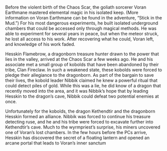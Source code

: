 Before the violent birth of the Chaos Scar, the goliath sorcerer Voran Earthmane mastered elemental magic in his isolated keep. (More information on Voran Earthmane can be found in the adventure, “Stick in the Mud.”) For his most dangerous experiments, he built isolated underground chambers that could be accessed only through magical methods. He was able to experiment for several years in peace, but when the meteor struck, he lost all access to his work. After recovering what he could, Voran left, and knowledge of his work faded. 

Hesskin Flamebrow, a dragonborn treasure hunter drawn to the power that lies in the valley, arrived at the Chaos Scar a few weeks ago. He and his associate met a small group of kobolds that have been abandoned by their tribe, Clan Fireclaw. In such a weakened state, these kobolds were forced to pledge their allegiance to the dragonborn. As part of the bargain to save their lives, the kobold leader Nibbik claimed he knew a powerful ritual that could detect piles of gold. While this was a lie, he did know of a dragon that recently moved into the area, and it was Nibbik’s hope that by leading Hesskin to the dragon’s cave, Nibbik could defeat two potential enemies at once. 

Unfortunately for the kobolds, the dragon Kethendtir and the dragonborn Hesskin formed an alliance. Nibbik was forced to continue his treasure detecting ruse, and he and his tribe were forced to excavate further into Kethendtir’s cave. Much to the wyrmpriest’s surprise, his miners uncovered one of Voran’s lost chambers. In the few hours before the PCs arrive, Hesskin has discovered the secret of a floating lantern and opened an arcane portal that leads to Voran’s inner sanctum